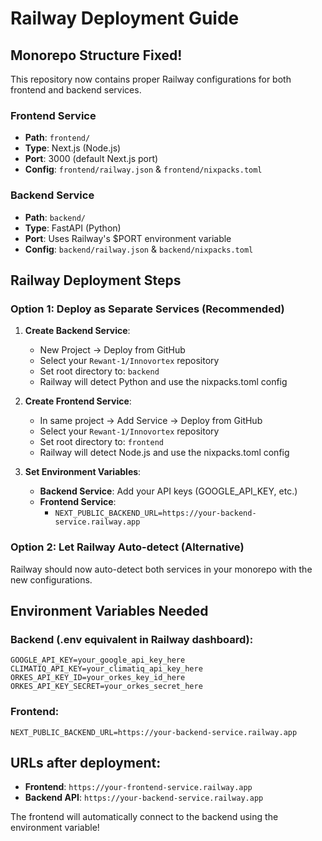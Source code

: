 # Railway Deployment Guide

## Monorepo Structure Fixed!

This repository now contains proper Railway configurations for both frontend and backend services.

### Frontend Service
- **Path**: `frontend/`
- **Type**: Next.js (Node.js)
- **Port**: 3000 (default Next.js port)
- **Config**: `frontend/railway.json` & `frontend/nixpacks.toml`

### Backend Service  
- **Path**: `backend/`
- **Type**: FastAPI (Python)
- **Port**: Uses Railway's $PORT environment variable
- **Config**: `backend/railway.json` & `backend/nixpacks.toml`

## Railway Deployment Steps

### Option 1: Deploy as Separate Services (Recommended)

1. **Create Backend Service**:
   - New Project → Deploy from GitHub
   - Select your `Rewant-1/Innovortex` repository
   - Set root directory to: `backend`
   - Railway will detect Python and use the nixpacks.toml config

2. **Create Frontend Service**:
   - In same project → Add Service → Deploy from GitHub
   - Select your `Rewant-1/Innovortex` repository 
   - Set root directory to: `frontend`
   - Railway will detect Node.js and use the nixpacks.toml config

3. **Set Environment Variables**:
   - **Backend Service**: Add your API keys (GOOGLE_API_KEY, etc.)
   - **Frontend Service**: 
     - `NEXT_PUBLIC_BACKEND_URL=https://your-backend-service.railway.app`

### Option 2: Let Railway Auto-detect (Alternative)

Railway should now auto-detect both services in your monorepo with the new configurations.

## Environment Variables Needed

### Backend (.env equivalent in Railway dashboard):
```
GOOGLE_API_KEY=your_google_api_key_here
CLIMATIQ_API_KEY=your_climatiq_api_key_here  
ORKES_API_KEY_ID=your_orkes_key_id_here
ORKES_API_KEY_SECRET=your_orkes_secret_here
```

### Frontend:
```
NEXT_PUBLIC_BACKEND_URL=https://your-backend-service.railway.app
```

## URLs after deployment:
- **Frontend**: `https://your-frontend-service.railway.app` 
- **Backend API**: `https://your-backend-service.railway.app`

The frontend will automatically connect to the backend using the environment variable!